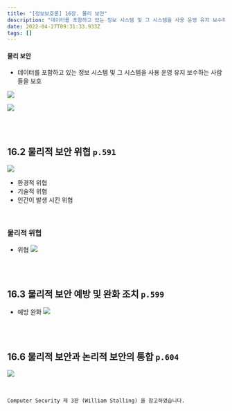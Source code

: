 ```yaml
---
title: "[정보보호론] 16장. 물리 보안"
description: "데이터를 포함하고 있는 정보 시스템 및 그 시스템을 사용 운영 유지 보수하는 사람들을 보호  환경적 위협기술적 위협인간이 발생 시킨 위협위협  예방 완화  "
date: 2022-04-27T09:31:33.933Z
tags: []
---
```


#### 물리 보안
- 데이터를 포함하고 있는 정보 시스템 및 그 시스템을 사용 운영 유지 보수하는 사람들을 보호
    

![](/images/86431da0-5a30-4b49-9a5f-a9c54759d51c-image.png)

![](/images/69bf8537-995a-4610-9f87-f07a4104432d-image.png)

<br/>  
<br/>  


## 16.2 물리적 보안 위협 `p.591`

![](/images/aebc936b-855f-4213-8e17-9abb154702aa-image.png)

- 환경적 위협
- 기술적 위협
- 인간이 발생 시킨 위협

<br/>  

### 물리적 위협

- 위협
    ![](/images/e47411b9-ce9a-463f-aa9c-c41ea3365eca-image.png)

    
<br/>  
<br/>  

## 16.3 물리적 보안 예방 및 완화 조치 `p.599`

- 예방 완화
    ![](/images/edd8560f-7db9-41ff-b6be-247aa3ae6e43-image.png)

    
<br/>  
<br/>  

## 16.6 물리적 보안과 논리적 보안의 통합 `p.604`

![](/images/f50bf6f0-37e6-4ef2-904c-7eeb81918c81-image.png)


<br/>  

```
Computer Security 제 3판 (William Stalling) 을 참고하였습니다.
```